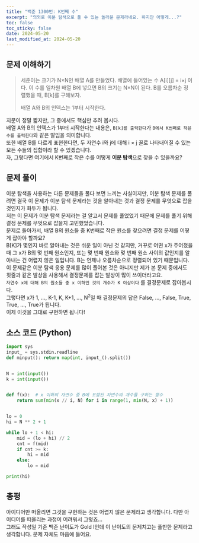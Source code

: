 ```yaml
---
title: "백준 1300번: K번째 수"
excerpt: "의외로 이분 탐색으로 풀 수 있는 놀라운 문제라네요. 하지만 어떻게...?"
toc: false
toc_sticky: false
date: 2024-05-20
last_modified_at: 2024-05-20
---
```

## 문제 이해하기
> 세준이는 크기가 N×N인 배열 A를 만들었다. 배열에 들어있는 수 A[i][j] = i×j 이다. 이 수를 일차원 배열 B에 넣으면 B의 크기는 N×N이 된다. B를 오름차순 정렬했을 때, B[k]를 구해보자.
>
> 배열 A와 B의 인덱스는 1부터 시작한다.

지문이 정말 짧지만, 그 중에서도 핵심만 추려 봅시다.  
배열 A와 B의 인덱스가 1부터 시작한다는 내용은, `B[k]를 출력한다`가 `B에서 K번째로 작은 수를 출력한다`와 같은 말임을 의미합니다.  
또한 배열 B를 다르게 표현한다면, 두 자연수 i와 j에 대해 i × j 꼴로 나타내어질 수 있는 모든 수들의 집합이라 할 수 있겠습니다.  
자, 그렇다면 여기에서 K번째로 작은 수를 어떻게 **이분 탐색**으로 찾을 수 있을까요?  

## 문제 풀이
이분 탐색을 사용하는 다른 문제들을 풀다 보면 느끼는 사실이지만, 이분 탐색 문제를 풀려면 결국 이 문제가 이분 탐색 문제라는 것을 알아내는 것과 결정 문제를 무엇으로 잡을 것인지가 화두가 됩니다.  
저는 이 문제가 이분 탐색 문제라는 걸 알고서 문제를 풀었었기 때문에 문제를 풀기 위해 결정 문제를 무엇으로 잡을지 고민했었습니다.  
문제로 돌아가서, 배열 B의 원소들 중 K번째로 작은 원소를 찾으려면 결정 문제를 어떻게 잡아야 할까요?  
B[K]가 몇인지 바로 알아내는 것은 쉬운 일이 아닌 것 같지만, 거꾸로 어떤 x가 주어졌을 때 그 x가 B의 몇 번째 원소인지, 또는 몇 번째 원소와 몇 번째 원소 사이의 값인지를 알아내는 건 어렵지 않은 일입니다. B는 언제나 오름차순으로 정렬되어 있기 때문입니다.  
이 문제같은 이분 탐색 응용 문제를 많이 풀어본 것은 아니지만 제가 본 문제 중에서도 윗줄과 같은 발상을 사용해서 결정문제를 잡는 발상이 많이 쓰이더라고요.  
`자연수 x에 대해 B의 원소들 중 x 이하인 것의 개수가 K 이상이다` 를 결정문제로 잡아봅시다.  
그렇다면 x가 1, ..., K-1, K, K+1, ..., N<sup>2</sup>일 때 결정문제의 답은 False, ..., False, True, True, ..., True가 됩니다.  
이제 이것을 그대로 구현하면 됩니다!  

## 소스 코드 (Python)
```Python
import sys
input_ = sys.stdin.readline
def minput(): return map(int, input_().split())


N = int(input())
k = int(input())


def f(x):  # x 이하의 자연수 중 B에 포함된 자연수의 개수를 구하는 함수
    return sum(min(x // i, N) for i in range(1, min(N, x) + 1))


lo = 0
hi = N ** 2 + 1

while lo + 1 < hi:
    mid = (lo + hi) // 2
    cnt = f(mid)
    if cnt >= k:
        hi = mid
    else:
        lo = mid

print(hi)
```

## 총평
아이디어만 떠올리면 그것을 구현하는 것은 어렵지 않은 문제라고 생각합니다. 다만 아이디어를 떠올리는 과정이 어려워서 그렇죠...  
그래도 작성일 기준 백준 난이도가 Gold I인데 이 난이도의 문제치고는 풀만한 문제라고 생각합니다. 문제 자체도 마음에 들어요.

